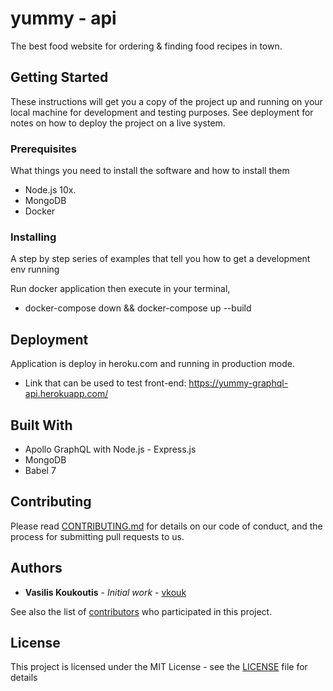 # yummy - api

The best food website for ordering & finding food recipes in town.

## Getting Started

These instructions will get you a copy of the project up and running on your local machine for development and testing purposes. See deployment for notes on how to deploy the project on a live system.

### Prerequisites

What things you need to install the software and how to install them

- Node.js 10x.
- MongoDB
- Docker

### Installing

A step by step series of examples that tell you how to get a development env running

Run docker application then execute in your terminal,

- docker-compose down && docker-compose up --build

## Deployment

Application is deploy in heroku.com and running in production mode.

- Link that can be used to test front-end: https://yummy-graphql-api.herokuapp.com/

## Built With

- Apollo GraphQL with Node.js - Express.js
- MongoDB
- Babel 7

## Contributing

Please read [CONTRIBUTING.md](https://gist.github.com/PurpleBooth/b24679402957c63ec426) for details on our code of conduct, and the process for submitting pull requests to us.

## Authors

- **Vasilis Koukoutis** - _Initial work_ - [vkouk](https://github.com/vkouk)

See also the list of [contributors](https://github.com/vkouk/yummy-api/contributors) who participated in this project.

## License

This project is licensed under the MIT License - see the [LICENSE](LICENSE) file for details
